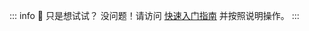 ::: info :thought_balloon: 只是想试试？
没问题！请访问 [快速入门指南](/zh_HK/getting-started/quick-start-guide) 并按照说明操作。
:::